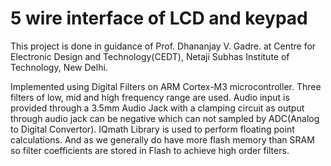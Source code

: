 5 wire interface of LCD and keypad 
==================================

This project is done in guidance of Prof. Dhananjay V. Gadre. at Centre for Electronic Design and Technology(CEDT), Netaji Subhas Institute of Technology, New Delhi.

Implemented using Digital Filters on ARM Cortex-M3 microcontroller. Three filters of low, mid and high
frequency range are used. Audio input is provided through a 3.5mm Audio Jack with a clamping circuit 
as output through audio jack can be negative which can not sampled by ADC(Analog to Digital Convertor).
IQmath Library is used to perform floating point calculations. And as we generally do have more flash 
memory than SRAM so filter coefficients are stored in Flash to achieve high order filters.
